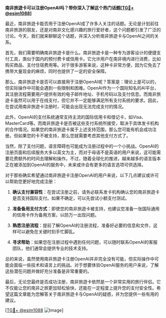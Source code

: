 **南非旅遊卡可以注册OpenAI吗？带你深入了解这个热门话题[[TG💪+ @esim1088](https://t.me/s/esim1088)]**

最近，南非旅遊卡能否用于注册OpenAI成了许多人关注的话题。无论是计划前往南非旅游的朋友，还是对南非文化感兴趣的旅行爱好者，这个问题都引发了广泛的讨论。今天，我们就来聊聊这个话题，并深入分析南非旅遊卡与OpenAI之间的关系。

首先，我们需要明确南非旅遊卡是什么。南非旅遊卡是一种专为游客设计的便捷支付工具，类似于国内的预付费卡或信用卡。它允许用户在南非境内进行消费，比如购买商品、支付住宿费用等。对于很多游客来说，这种卡非常方便，因为它免去了携带大量现金的麻烦，同时也提供了一定的安全保障。

那么，南非旅遊卡是否可以直接用于注册OpenAI呢？答案是：理论上是可以的，但实际操作中可能会遇到一些限制和困难。OpenAI作为一个国际知名的AI平台，其注册流程需要用户提供有效的电子邮件地址、手机号码以及支付信息。而南非旅遊卡虽然可以用于在线支付，但它并不一定能够满足所有支付系统的要求。因此，在尝试用南非旅遊卡注册时，可能会出现无法完成支付的情况。

此外，OpenAI的支付系统通常支持主流的国际信用卡和借记卡，如Visa、MasterCard等。而南非旅遊卡是否被这些支付系统所接受，取决于具体发卡机构的合作情况。如果您的南非旅遊卡属于上述支持范围，那么您可能有机会成功注册。但如果您的卡不被支持，那么您就需要考虑其他支付方式了。

当然，除了支付问题，语言障碍也可能成为注册过程中的一个小挑战。OpenAI的注册页面和后续服务大多以英文为主，而对于母语不是英语的用户来说，这可能需要花费额外的时间去理解和操作。不过，随着全球化的推进，越来越多的语言版本正在被添加到OpenAI的服务中，未来或许会有更多的语言选项可供选择。

对于那些确实希望通过南非旅遊卡注册OpenAI的用户来说，以下几点建议或许可以帮助您更好地完成注册：

1. **确认支付兼容性**：在尝试注册之前，请务必联系发卡机构确认您的南非旅遊卡是否支持国际支付。如果不确定，可以先尝试小额支付测试。

2. **准备备用支付方式**：即使您的南非旅遊卡被支持，也建议您准备一张国际通用的信用卡作为备用方案，以防万一出现问题。

3. **熟悉注册流程**：提前了解OpenAI的注册流程，准备好必要的信息和文件，这样可以避免在关键时刻手忙脚乱。

4. **寻求帮助**：如果您在注册过程中遇到任何问题，可以随时联系OpenAI的客服团队，他们通常会提供专业的技术支持。

总的来说，虽然使用南非旅遊卡注册OpenAI并非完全没有可能，但实际操作中可能会面临一些技术和语言上的挑战。对于想要体验OpenAI服务的用户来说，了解这些潜在问题并做好充分准备是非常重要的。

最后，无论您最终是否成功注册，南非旅遊卡依然是一个非常实用的旅行伴侣。它不仅能让您的南非之旅更加轻松愉快，还能在一定程度上提升您的支付安全性。希望这篇文章能为您解答关于南非旅遊卡与OpenAI的疑惑，并为您提供一些有用的建议。

[[TG💪+ @esim1088](https://t.me/s/esim1088) ![Image](https://i.postimg.cc/4NQfJmqS/Snipaste-2025-05-13-00-14-12.png)]